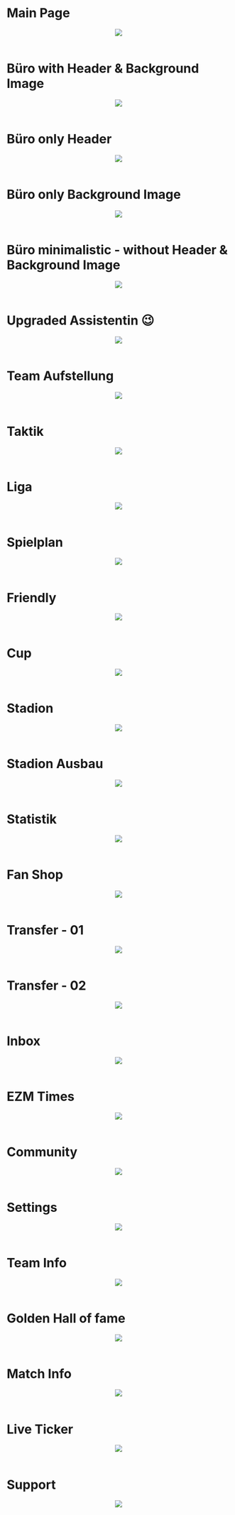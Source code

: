 # Main Page
<p align="center">
    <image src="https://raw.githubusercontent.com/MadameSolette/Stylus/master/eiszeit-manager.de/dark/screenshot-section/images/main.png"><br><br>
</p>
  
# Büro with Header & Background Image
<p align="center">
    <image src="https://raw.githubusercontent.com/MadameSolette/Stylus/master/eiszeit-manager.de/dark/screenshot-section/images/buero-normal.png"><br><br>
</p>
  
# Büro only Header
<p align="center">
    <image src="https://raw.githubusercontent.com/MadameSolette/Stylus/master/eiszeit-manager.de/dark/screenshot-section/images/buero-header.png"><br><br>
</p>
  
# Büro only Background Image
<p align="center">
    <image src="https://raw.githubusercontent.com/MadameSolette/Stylus/master/eiszeit-manager.de/dark/screenshot-section/images/buero-background.png"><br><br>
</p>
  
# Büro minimalistic - without Header & Background Image
<p align="center">
    <image src="https://raw.githubusercontent.com/MadameSolette/Stylus/master/eiszeit-manager.de/dark/screenshot-section/images/buero-minimalistic.png"><br><br>
</p>
  
# Upgraded Assistentin 😉
<p align="center">
    <image src="https://raw.githubusercontent.com/MadameSolette/Stylus/master/eiszeit-manager.de/dark/screenshot-section/images/assistentin.png"><br><br>
</p>
  
# Team Aufstellung
<p align="center">
    <image src="https://raw.githubusercontent.com/MadameSolette/Stylus/master/eiszeit-manager.de/dark/screenshot-section/images/aufstellung.png"><br><br>
</p>
  
# Taktik
<p align="center">
    <image src="https://raw.githubusercontent.com/MadameSolette/Stylus/master/eiszeit-manager.de/dark/screenshot-section/images/taktik.png"><br><br>
</p>
  
# Liga
<p align="center">
    <image src="https://raw.githubusercontent.com/MadameSolette/Stylus/master/eiszeit-manager.de/dark/screenshot-section/images/liga.png"><br><br>
</p>
  
# Spielplan
<p align="center">
    <image src="https://raw.githubusercontent.com/MadameSolette/Stylus/master/eiszeit-manager.de/dark/screenshot-section/images/spielplan.png"><br><br>
</p>
  
# Friendly
<p align="center">
    <image src="https://raw.githubusercontent.com/MadameSolette/Stylus/master/eiszeit-manager.de/dark/screenshot-section/images/friendly.png"><br><br>
</p>
  
# Cup
<p align="center">
    <image src="https://raw.githubusercontent.com/MadameSolette/Stylus/master/eiszeit-manager.de/dark/screenshot-section/images/cup.png"><br><br>
</p>
  
# Stadion
<p align="center">
    <image src="https://raw.githubusercontent.com/MadameSolette/Stylus/master/eiszeit-manager.de/dark/screenshot-section/images/stadion.png"><br><br>
</p>
  
# Stadion Ausbau
<p align="center">
    <image src="https://raw.githubusercontent.com/MadameSolette/Stylus/master/eiszeit-manager.de/dark/screenshot-section/images/stadion-ausbau.png"><br><br>
</p>
  
# Statistik
<p align="center">
    <image src="https://raw.githubusercontent.com/MadameSolette/Stylus/master/eiszeit-manager.de/dark/screenshot-section/images/statistik.png"><br><br>
</p>
  
# Fan Shop
<p align="center">
    <image src="https://raw.githubusercontent.com/MadameSolette/Stylus/master/eiszeit-manager.de/dark/screenshot-section/images/fanshop.png"><br><br>
</p>
  
# Transfer - 01
<p align="center">
    <image src="https://raw.githubusercontent.com/MadameSolette/Stylus/master/eiszeit-manager.de/dark/screenshot-section/images/transfer-01.png"><br><br>
</p>
  
# Transfer - 02
<p align="center">
    <image src="https://raw.githubusercontent.com/MadameSolette/Stylus/master/eiszeit-manager.de/dark/screenshot-section/images/transfer-02.png"><br><br>
</p>
  
# Inbox
<p align="center">
    <image src="https://raw.githubusercontent.com/MadameSolette/Stylus/master/eiszeit-manager.de/dark/screenshot-section/images/inbox.png"><br><br>
</p>
  
# EZM Times
<p align="center">
    <image src="https://raw.githubusercontent.com/MadameSolette/Stylus/master/eiszeit-manager.de/dark/screenshot-section/images/ezm-times.png"><br><br>
</p>
  
# Community
<p align="center">
    <image src="https://raw.githubusercontent.com/MadameSolette/Stylus/master/eiszeit-manager.de/dark/screenshot-section/images/community.png"><br><br>
</p>
  
# Settings
<p align="center">
    <image src="https://raw.githubusercontent.com/MadameSolette/Stylus/master/eiszeit-manager.de/dark/screenshot-section/images/settings.png"><br><br>
</p>
  
# Team Info
<p align="center">
    <image src="https://raw.githubusercontent.com/MadameSolette/Stylus/master/eiszeit-manager.de/dark/screenshot-section/images/team-info.png"><br><br>
</p>
  
# Golden Hall of fame
<p align="center">
    <image src="https://raw.githubusercontent.com/MadameSolette/Stylus/master/eiszeit-manager.de/dark/screenshot-section/images/hall-of-fame.png"><br><br>
</p>
  
# Match Info
<p align="center">
    <image src="https://raw.githubusercontent.com/MadameSolette/Stylus/master/eiszeit-manager.de/dark/screenshot-section/images/match-info.png"><br><br>
</p>
  
# Live Ticker
<p align="center">
    <image src="https://raw.githubusercontent.com/MadameSolette/Stylus/master/eiszeit-manager.de/dark/screenshot-section/images/live-ticker.png"><br><br>
</p>
  
# Support
<p align="center">
    <image src="https://raw.githubusercontent.com/MadameSolette/Stylus/master/eiszeit-manager.de/dark/screenshot-section/images/support.png">
</p>
